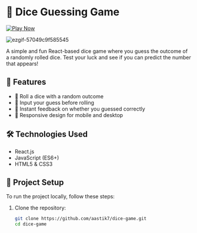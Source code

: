 # 🎲 Dice Guessing Game 

[![Play Now](https://img.shields.io/badge/Play%20Now-%F0%9F%8E%AE-blue?style=for-the-badge)](https://your-live-game-link.com)

![ezgif-57049c9f585545](https://github.com/user-attachments/assets/a2d59661-085f-4ed4-a31c-4ed70e0b5f5c)

A simple and fun React-based dice game where you guess the outcome of a randomly rolled dice. Test your luck and see if you can predict the number that appears!

## 🚀 Features
- 🎲 Roll a dice with a random outcome
- 🔢 Input your guess before rolling
- 🎉 Instant feedback on whether you guessed correctly
- 📱 Responsive design for mobile and desktop

## 🛠️ Technologies Used
- React.js
- JavaScript (ES6+)
- HTML5 & CSS3

## 📂 Project Setup
To run the project locally, follow these steps:

1. Clone the repository:
   ```sh
   git clone https://github.com/aastik7/dice-game.git
   cd dice-game
